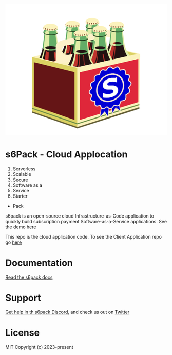 ![s6pack](./public/s6pack.svg)
# s6Pack - Cloud Applocation
1. Serverless
2. Scalable
3. Secure
4. Software as a
5. Service
6. Starter
* Pack

s6pack is an open-source cloud Infrastructure-as-Code application to quickly build subscription payment Software-as-a-Service applications. See the demo [here](https://s6pack.build)

This repo is the cloud application code. To see the Client Application repo go [here](https://github.com/bmiles-development/s6pack-client)

# Documentation
[Read the s6pack docs](https://docs.s6pack.build)

# Support
[Get help in th s6pack Discord](https://discord.gg/84bWSVbq), and check us out on [Twitter](https://twitter.com/s6pack_build)

# License
MIT
Copyright (c) 2023-present